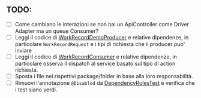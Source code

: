 ## TODO:

- [ ] Come cambiano le interazioni se non hai un ApiController come Driver Adapter ma un queue Consumer?
- [ ] Leggi il codice
  di [WorkRecordDemoProducer](src/main/java/io/doubleloop/driverreactive/WorkRecordDemoProducer.java) e relative
  dipendenze, in particolare `WorkRecordRequest` e i tipi di richiesta che il producer puo' inviare
- [ ] Leggi il codice di [WorkRecordConsumer](src/main/java/io/doubleloop/driverreactive/WorkRecordConsumer.java) e
  relative dipendenze, in particolare osserva il dispatch al service basato sul tipo di action richiesta.
- [ ] Sposta i file nei rispettivi package/folder in base alla loro responsabilità.
- [ ] Rimuovi l'annotazione `@Disabled`
  da [DependencyRulesTest](src/test/java/io/doubleloop/driverreactive/DependencyRulesTest.java#L9) e verifica che i test
  siano verdi.
